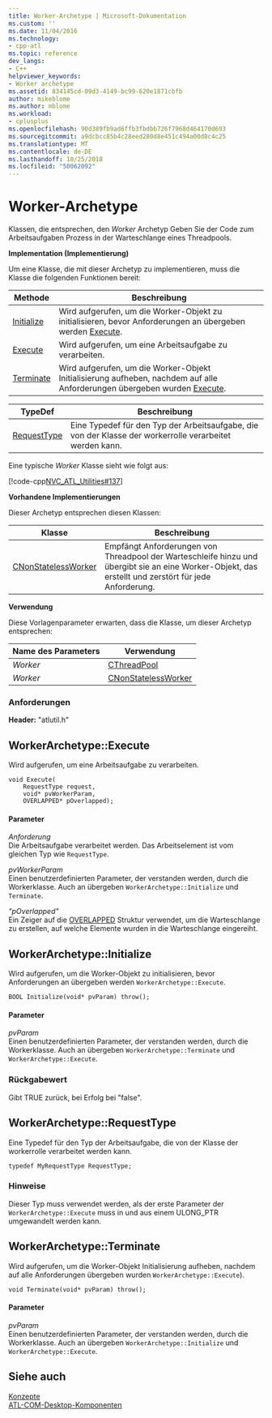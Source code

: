 ```yaml
---
title: Worker-Archetype | Microsoft-Dokumentation
ms.custom: ''
ms.date: 11/04/2016
ms.technology:
- cpp-atl
ms.topic: reference
dev_langs:
- C++
helpviewer_keywords:
- Worker archetype
ms.assetid: 834145cd-09d3-4149-bc99-620e1871cbfb
author: mikeblome
ms.author: mblome
ms.workload:
- cplusplus
ms.openlocfilehash: 90d389fb9ad6ffb3fbdbb726f7968d464170d693
ms.sourcegitcommit: a9dcbcc85b4c28eed280d8e451c494a00d8c4c25
ms.translationtype: MT
ms.contentlocale: de-DE
ms.lasthandoff: 10/25/2018
ms.locfileid: "50062092"
---
```

# <a name="worker-archetype"></a>Worker-Archetype

Klassen, die entsprechen, den *Worker* Archetyp Geben Sie der Code zum Arbeitsaufgaben Prozess in der Warteschlange eines Threadpools.

**Implementation (Implementierung)**

Um eine Klasse, die mit dieser Archetyp zu implementieren, muss die Klasse die folgenden Funktionen bereit:

|Methode|Beschreibung|
|------------|-----------------|
|[Initialize](#initialize)|Wird aufgerufen, um die Worker-Objekt zu initialisieren, bevor Anforderungen an übergeben werden [Execute](#execute).|
|[Execute](#execute)|Wird aufgerufen, um eine Arbeitsaufgabe zu verarbeiten.|
|[Terminate](#terminate)|Wird aufgerufen, um die Worker-Objekt Initialisierung aufheben, nachdem auf alle Anforderungen übergeben wurden [Execute](#execute).|

|TypeDef|Beschreibung|
|-------------|-----------------|
|[RequestType](#requesttype)|Eine Typedef für den Typ der Arbeitsaufgabe, die von der Klasse der workerrolle verarbeitet werden kann.|

Eine typische *Worker* Klasse sieht wie folgt aus:

[!code-cpp[NVC_ATL_Utilities#137](../../atl/codesnippet/cpp/worker-archetype_1.cpp)]

**Vorhandene Implementierungen**

Dieser Archetyp entsprechen diesen Klassen:

|Klasse|Beschreibung|
|-----------|-----------------|
|[CNonStatelessWorker](../../atl/reference/cnonstatelessworker-class.md)|Empfängt Anforderungen von Threadpool der Warteschleife hinzu und übergibt sie an eine Worker-Objekt, das erstellt und zerstört für jede Anforderung.|

**Verwendung**

Diese Vorlagenparameter erwarten, dass die Klasse, um dieser Archetyp entsprechen:

|Name des Parameters|Verwendung|
|--------------------|-------------|
|*Worker*|[CThreadPool](../../atl/reference/cthreadpool-class.md)|
|*Worker*|[CNonStatelessWorker](../../atl/reference/cnonstatelessworker-class.md)|

### <a name="requirements"></a>Anforderungen

**Header:** "atlutil.h"

## <a name="execute"></a>WorkerArchetype::Execute

Wird aufgerufen, um eine Arbeitsaufgabe zu verarbeiten.

```
void Execute(
    RequestType request,
    void* pvWorkerParam,
    OVERLAPPED* pOverlapped);
```

#### <a name="parameters"></a>Parameter

*Anforderung*<br/>
Die Arbeitsaufgabe verarbeitet werden. Das Arbeitselement ist vom gleichen Typ wie `RequestType`.

*pvWorkerParam*<br/>
Einen benutzerdefinierten Parameter, der verstanden werden, durch die Workerklasse. Auch an übergeben `WorkerArchetype::Initialize` und `Terminate`.

*"pOverlapped"*<br/>
Ein Zeiger auf die [OVERLAPPED](/windows/desktop/api/minwinbase/ns-minwinbase-_overlapped) Struktur verwendet, um die Warteschlange zu erstellen, auf welche Elemente wurden in die Warteschlange eingereiht.

## <a name="initialize"></a> WorkerArchetype::Initialize

Wird aufgerufen, um die Worker-Objekt zu initialisieren, bevor Anforderungen an übergeben werden `WorkerArchetype::Execute`.
```
BOOL Initialize(void* pvParam) throw();
```

#### <a name="parameters"></a>Parameter

*pvParam*<br/>
Einen benutzerdefinierten Parameter, der verstanden werden, durch die Workerklasse. Auch an übergeben `WorkerArchetype::Terminate` und `WorkerArchetype::Execute`.

### <a name="return-value"></a>Rückgabewert

Gibt TRUE zurück, bei Erfolg bei "false".

## <a name="requesttype"></a> WorkerArchetype::RequestType

Eine Typedef für den Typ der Arbeitsaufgabe, die von der Klasse der workerrolle verarbeitet werden kann.

```
typedef MyRequestType RequestType;
```

### <a name="remarks"></a>Hinweise

Dieser Typ muss verwendet werden, als der erste Parameter der `WorkerArchetype::Execute` muss in und aus einem ULONG_PTR umgewandelt werden kann.

## <a name="terminate"></a> WorkerArchetype::Terminate

Wird aufgerufen, um die Worker-Objekt Initialisierung aufheben, nachdem auf alle Anforderungen übergeben wurden `WorkerArchetype::Execute`).

```
void Terminate(void* pvParam) throw();
```

#### <a name="parameters"></a>Parameter

*pvParam*<br/>
Einen benutzerdefinierten Parameter, der verstanden werden, durch die Workerklasse. Auch an übergeben `WorkerArchetype::Initialize` und `WorkerArchetype::Execute`.

## <a name="see-also"></a>Siehe auch

[Konzepte](../../atl/active-template-library-atl-concepts.md)<br/>
[ATL-COM-Desktop-Komponenten](../../atl/atl-com-desktop-components.md)

